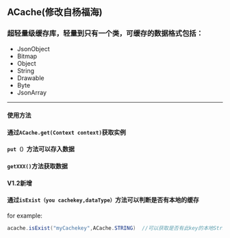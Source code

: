 ## ACache(修改自杨福海)
### 超轻量级缓存库，轻量到只有一个类，可缓存的数据格式包括：

* JsonObject 
* Bitmap 
* Object
* String 
* Drawable 
* Byte 
* JsonArray
------
#### 使用方法
#### 通过`ACache.get(Context context)`获取实例
#### `put（）`方法可以存入数据
#### `getXXX()`方法获取数据
#### __V1.2新增__
#### 通过`isExist（you cachekey,dataType）`方法可以判断是否有本地的缓存

 for example:
   ````java
   acache.isExist("myCachekey",ACache.STRING)  //可以获取是否有此key的本地String缓存
   ````
